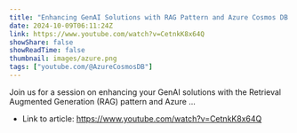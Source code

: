 ```yaml
---
title: "Enhancing GenAI Solutions with RAG Pattern and Azure Cosmos DB - Oct. 2024"
date: 2024-10-09T06:11:24Z
link: https://www.youtube.com/watch?v=CetnkK8x64Q
showShare: false
showReadTime: false
thumbnail: images/azure.png
tags: ["youtube.com/@AzureCosmosDB"]
---
```

Join us for a session on enhancing your GenAI solutions with the Retrieval Augmented Generation (RAG) pattern and Azure ...

- Link to article: https://www.youtube.com/watch?v=CetnkK8x64Q